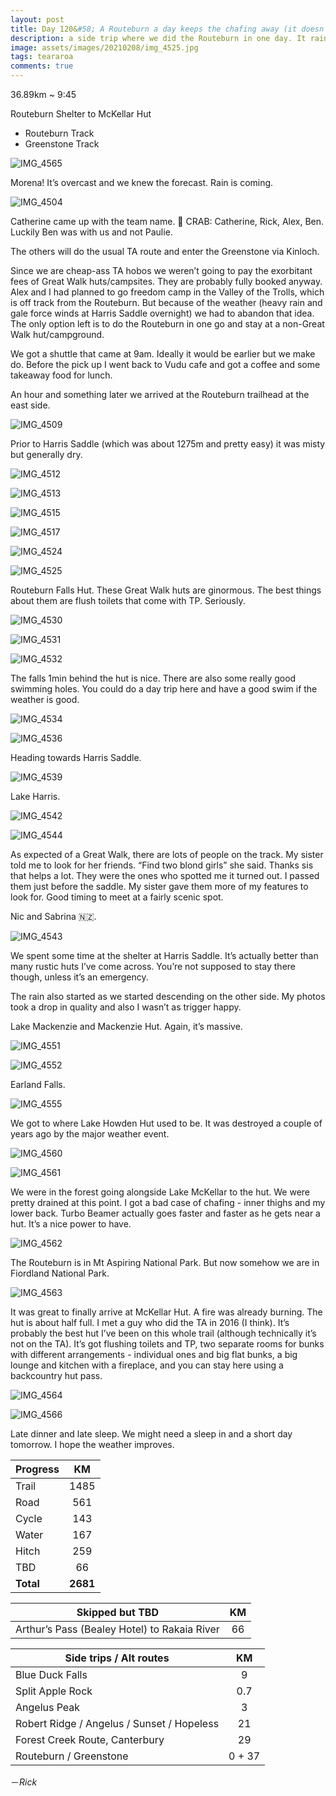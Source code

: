 ```yaml
---
layout: post
title: Day 120&#58; A Routeburn a day keeps the chafing away (it doesn’t)
description: a side trip where we did the Routeburn in one day. It rained most of the way. Not much views. At least I can say I’ve done the Routeburn. 
image: assets/images/20210208/img_4525.jpg
tags: teararoa
comments: true
---
```


36.89km ~ 9:45

Routeburn Shelter to McKellar Hut

- Routeburn Track
- Greenstone Track

![IMG_4565](/assets/images/20210208/img_4565.jpg)

Morena! It’s overcast and we knew the forecast. Rain is coming. 

![IMG_4504](/assets/images/20210208/img_4504.jpg)

Catherine came up with the team name. 🦀 CRAB: Catherine, Rick, Alex, Ben. Luckily Ben was with us and not Paulie. 

The others will do the usual TA route and enter the Greenstone via Kinloch. 

Since we are cheap-ass TA hobos we weren’t going to pay the exorbitant fees of Great Walk huts/campsites. They are probably fully booked anyway. Alex and I had planned to go freedom camp in the Valley of the Trolls, which is off track from the Routeburn. But because of the weather (heavy rain and gale force winds at Harris Saddle overnight) we had to abandon that idea. The only option left is to do the Routeburn in one go and stay at a non-Great Walk hut/campground. 

We got a shuttle that came at 9am. Ideally it would be earlier but we make do. Before the pick up I went back to Vudu cafe and got a coffee and some takeaway food for lunch. 

An hour and something later we arrived at the Routeburn trailhead at the east side. 

![IMG_4509](/assets/images/20210208/img_4509.jpg)

Prior to Harris Saddle (which was about 1275m and pretty easy) it was misty but generally dry. 

![IMG_4512](/assets/images/20210208/img_4512.jpg)

![IMG_4513](/assets/images/20210208/img_4513.jpg)

![IMG_4515](/assets/images/20210208/img_4515.jpg)

![IMG_4517](/assets/images/20210208/img_4517.jpg)

![IMG_4524](/assets/images/20210208/img_4524.jpg)

![IMG_4525](/assets/images/20210208/img_4525.jpg)

Routeburn Falls Hut. These Great Walk huts are ginormous. The best things about them are flush toilets that come with TP. Seriously. 

![IMG_4530](/assets/images/20210208/img_4530.jpg)

![IMG_4531](/assets/images/20210208/img_4531.jpg)

![IMG_4532](/assets/images/20210208/img_4532.jpg)

The falls 1min behind the hut is nice. There are also some really good swimming holes. You could do a day trip here and have a good swim if the weather is good. 

![IMG_4534](/assets/images/20210208/img_4534.jpg)

![IMG_4536](/assets/images/20210208/img_4536.jpg)

Heading towards Harris Saddle. 

![IMG_4539](/assets/images/20210208/img_4539.jpg)

Lake Harris. 

![IMG_4542](/assets/images/20210208/img_4542.jpg)

![IMG_4544](/assets/images/20210208/img_4544.jpg)

As expected of a Great Walk, there are lots of people on the track. My sister told me to look for her friends. “Find two blond girls” she said. Thanks sis that helps a lot. They were the ones who spotted me it turned out. I passed them just before the saddle. My sister gave them more of my features to look for. Good timing to meet at a fairly scenic spot. 

Nic and Sabrina 🇳🇿.

![IMG_4543](/assets/images/20210208/img_4543.jpg)

We spent some time at the shelter at Harris Saddle. It’s actually better than many rustic huts I’ve come across. You’re not supposed to stay there though, unless it’s an emergency. 

The rain also started as we started descending on the other side. My photos took a drop in quality and also I wasn’t as trigger happy. 

Lake Mackenzie and Mackenzie Hut. Again, it’s massive.

![IMG_4551](/assets/images/20210208/img_4551.jpg)

![IMG_4552](/assets/images/20210208/img_4552.jpg)

Earland Falls. 

![IMG_4555](/assets/images/20210208/img_4555.jpg)

We got to where Lake Howden Hut used to be. It was destroyed a couple of years ago by the major weather event. 

![IMG_4560](/assets/images/20210208/img_4560.jpg)

![IMG_4561](/assets/images/20210208/img_4561.jpg)

We were in the forest going alongside Lake McKellar to the hut. We were pretty drained at this point. I got a bad case of chafing - inner thighs and my lower back. Turbo Beamer actually goes faster and faster as he gets near a hut. It’s a nice power to have. 

![IMG_4562](/assets/images/20210208/img_4562.jpg)

The Routeburn is in Mt Aspiring National Park. But now somehow we are in Fiordland National Park. 

![IMG_4563](/assets/images/20210208/img_4563.jpg)

It was great to finally arrive at McKellar Hut. A fire was already burning. The hut is about half full. I met a guy who did the TA in 2016 (I think). It’s probably the best hut I’ve been on this whole trail (although technically it’s not on the TA). It’s got flushing toilets and TP, two separate rooms for bunks with different arrangements - individual ones and big flat bunks, a big lounge and kitchen with a fireplace, and you can stay here using a backcountry hut pass. 

![IMG_4564](/assets/images/20210208/img_4564.jpg)

![IMG_4566](/assets/images/20210208/img_4566.jpg)

Late dinner and late sleep. We might need a sleep in and a short day tomorrow. I hope the weather improves. 


| Progress | KM |
| ---- |:----:|
| Trail | 1485 |
| Road | 561 |
| Cycle | 143 |
| Water | 167 |
| Hitch | 259 |
| TBD | 66 |
| **Total** | **2681** |

| Skipped but TBD | KM |
| ---- |:----:|
| Arthur’s Pass (Bealey Hotel) to Rakaia River | 66 |

| Side trips / Alt routes | KM |
| ---- |:----:|
| Blue Duck Falls | 9 |
| Split Apple Rock | 0.7 |
| Angelus Peak | 3 |
| Robert Ridge / Angelus / Sunset / Hopeless | 21 |
| Forest Creek Route, Canterbury | 29 |
| Routeburn / Greenstone | 0 + 37 |


－_Rick_
